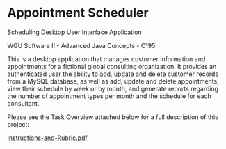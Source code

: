 # Appointment Scheduler
Scheduling Desktop User Interface Application

WGU Software II - Advanced Java Concepts - C195

This is a desktop application that manages customer information and appointments for a fictional global consulting organization. It provides an authenticated user the ability to add, update and delete customer records from a MySQL database, as well as add, update and delete appointments, view their schedule by week or by month, and generate reports regarding the number of appointment types per month and the schedule for each consultant. 

Please see the Task Overview attached below for a full description of this project:

[Instructions-and-Rubric.pdf](https://github.com/bculler17/Appointment_Scheduler/files/7790312/Instructions-and-Rubric.pdf)
